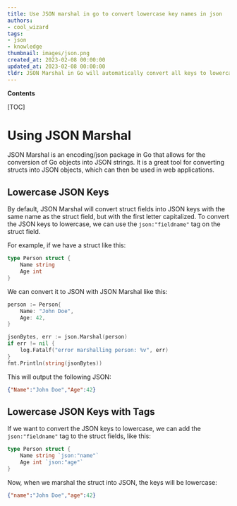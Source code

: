 ```yaml
---
title: Use JSON marshal in go to convert lowercase key names in json
authors:
- cool_wizard
tags:
- json
- knowledge
thumbnail: images/json.png
created_at: 2023-02-08 00:00:00
updated_at: 2023-02-08 00:00:00
tldr: JSON Marshal in Go will automatically convert all keys to lowercase when marshaling a struct into JSON.
---
```


**Contents**

[TOC]

# Using JSON Marshal

JSON Marshal is an encoding/json package in Go that allows for the conversion of Go objects into JSON strings. It is a great tool for converting structs into JSON objects, which can then be used in web applications.

## Lowercase JSON Keys

By default, JSON Marshal will convert struct fields into JSON keys with the same name as the struct field, but with the first letter capitalized. To convert the JSON keys to lowercase, we can use the `json:"fieldname"` tag on the struct field.

For example, if we have a struct like this:

```go
type Person struct {
    Name string
    Age int
}
```

We can convert it to JSON with JSON Marshal like this:

```go
person := Person{
    Name: "John Doe",
    Age: 42,
}

jsonBytes, err := json.Marshal(person)
if err != nil {
    log.Fatalf("error marshalling person: %v", err)
}
fmt.Println(string(jsonBytes))
```

This will output the following JSON:

```json
{"Name":"John Doe","Age":42}
```

## Lowercase JSON Keys with Tags

If we want to convert the JSON keys to lowercase, we can add the `json:"fieldname"` tag to the struct fields, like this:

```go
type Person struct {
    Name string `json:"name"`
    Age int `json:"age"`
}
```

Now, when we marshal the struct into JSON, the keys will be lowercase:

```json
{"name":"John Doe","age":42}
```
